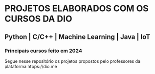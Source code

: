# PROJETOS ELABORADOS COM OS CURSOS DA DIO

## Python | C/C++ | Machine Learning | Java | IoT
### Principais cursos feito em 2024

Segue nesse repositório os projetos propostos pelo professores da plataforma htpps://dio.me
